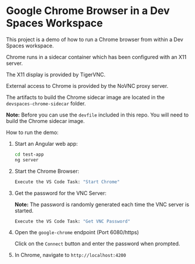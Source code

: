 # Google Chrome Browser in a Dev Spaces Workspace

This project is a demo of how to run a Chrome browser from within a Dev Spaces workspace.

Chrome runs in a sidecar container which has been configured with an X11 server.

The X11 display is provided by TigerVNC.

External access to Chrome is provided by the NoVNC proxy server.

The artifacts to build the Chrome sidecar image are located in the `devspaces-chrome-sidecar` folder.

__Note:__ Before you can use the `devfile` included in this repo.  You will need to build the Chrome sidecar image.

How to run the demo:

1. Start an Angular web app:

   ```bash
   cd test-app
   ng server
   ```

1. Start the Chrome Browser:

   ```bash
   Execute the VS Code Task: "Start Chrome"
   ```

1. Get the password for the VNC Server:

   __Note:__ The password is randomly generated each time the VNC server is started.

   ```bash
   Execute the VS Code Task: "Get VNC Password"
   ```

1. Open the `google-chrome` endpoint (Port 6080/https)

   Click on the `Connect` button and enter the password when prompted.

1. In Chrome, navigate to `http://localhost:4200`

